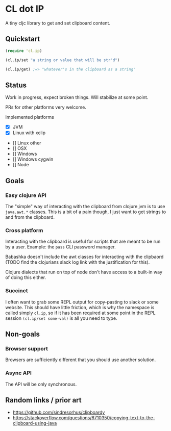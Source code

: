 # CL dot IP

A tiny cljc library to get and set clipboard content.

## Quickstart

``` clojure
(require 'cl.ip)

(cl.ip/set "a string or value that will be str'd")

(cl.ip/get) ;=> "whatever's in the clipboard as a string"
```

## Status

Work in progress, expect broken things. Will stabilize at some point.

PRs for other platforms very welcome.

Implemented platforms

- [x] JVM
- [x] Linux with xclip
- [] Linux other
- [] OSX
- [] Windows
- [] Windows cygwin
- [] Node

## Goals

### Easy clojure API

The "simple" way of interacting with the clipboard from clojure jvm is
to use `java.awt.*` classes. This is a bit of a pain though, I just
want to get strings to and from the clipboard.

### Cross platform

Interacting with the clipboard is useful for
scripts that are meant to be run by a user. Example: the `pass` CLI
password manager.

Babashka doesn't include the awt classes for interacting with the
clipbaord (TODO find the clojurians slack log link with the
justification for this).

Clojure dialects that run on top of node don't have access to a built-in way of
doing this either.

### Succinct

I often want to grab some REPL output for copy-pasting to slack or
some website. This should have little friction, which is why the
namespace is called simply `cl.ip`, so if it has been required at some
point in the REPL session `(cl.ip/set some-val)` is all you need to
type.

## Non-goals

### Browser support

Browsers are sufficiently different that you should use another solution.

### Async API

The API will be only synchronous.


## Random links / prior art

* https://github.com/sindresorhus/clipboardy
* https://stackoverflow.com/questions/6710350/copying-text-to-the-clipboard-using-java
